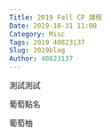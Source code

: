 ```yaml
---
Title: 2019 Fall CP 課程
Date: 2019-10-31 11:00
Category: Misc
Tags: 2019 40823137
Slug: 2019blog
Author: 40823137
---
```

測試測試


葡萄點名


葡萄柚